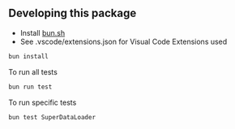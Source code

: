 ## Developing this package

 - Install [bun.sh](https://bun.sh/)
 - See .vscode/extensions.json for Visual Code Extensions used

```bash
bun install
```

To run all tests
```bash
bun run test
```
To run specific tests
```bash
bun test SuperDataLoader
```